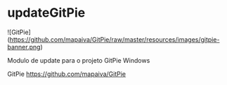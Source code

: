# updateGitPie
![GitPie] (https://github.com/mapaiva/GitPie/raw/master/resources/images/gitpie-banner.png)

Modulo de update para o projeto GitPie Windows 

GitPie https://github.com/mapaiva/GitPie
